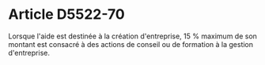 # Article D5522-70

  
Lorsque l'aide est destinée à la création d'entreprise, 15 % maximum de son montant est consacré à des actions de conseil ou de formation à la gestion d'entreprise.